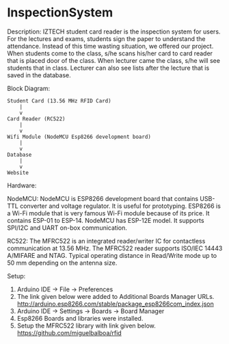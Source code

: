 # InspectionSystem
Description:
IZTECH student card reader is the inspection system for users. 
For the lectures and exams, students sign the paper to understand the attendance. 
Instead of this time wasting situation, we offered our project. 
When students come to the class, s/he scans his/her card to card reader that is placed door of the class. 
When lecturer came the class, s/he will see students that in class. 
Lecturer can also see lists after the lecture that is saved in the database.
	

 Block Diagram:

 	Student Card (13.56 MHz RFID Card)
	  	|
  		v 
 	Card Reader (RC522)
  		|
  		v 
 	Wifi Module (NodeMCU Esp8266 development board)
  		|
 	 	v
 	Database 
  		|
  		v 
 	Website

Hardware:

NodeMCU: NodeMCU is ESP8266 development board that contains USB-TTL converter and voltage regulator. 
It is useful for prototyping. ESP8266 is a Wi-Fi module that is very famous Wi-Fi module because of its price. 
It contains ESP-01 to ESP-14. NodeMCU has ESP-12E model. It supports SPI/I2C and UART on-box communication.

RC522: The MFRC522 is an integrated reader/writer IC for contactless communication at 13.56 MHz. 
The MFRC522 reader supports ISO/IEC 14443 A/MIFARE and NTAG. 
Typical operating distance in Read/Write mode up to 50 mm depending on the antenna size. 

Setup:
1.	Arduino IDE -> File -> Preferences
2.	The link given below were added to Additional Boards Manager URLs.
    http://arduino.esp8266.com/stable/package_esp8266com_index.json
3.	Arduino IDE -> Settings -> Boards -> Board Manager
4.	Esp8266 Boards and libraries were installed.
5.  Setup the MFRC522 library with link given below.
    https://github.com/miguelbalboa/rfid
